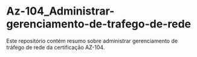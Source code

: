 # Az-104_Administrar-gerenciamento-de-trafego-de-rede
Este repositório contém resumo sobre administrar gerenciamento de tráfego de rede da certificação AZ-104. 

